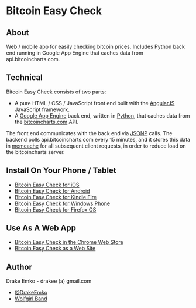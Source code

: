 # Bitcoin Easy Check

## About
Web / mobile app for easily checking bitcoin prices. Includes Python back end running in Google App Engine that caches data from api.bitcoincharts.com.

## Technical
Bitcoin Easy Check consists of two parts:
* A pure HTML / CSS / JavaScript front end built with the [AngularJS](http://angularjs.org/) JavaScript framework.
* A [Google App Engine](https://developers.google.com/appengine/) back end, written in [Python](http://www.python.org/), that caches data from the [bitcoincharts.com](http://bitcoincharts.com/) API.

The front end communicates with the back end via [JSONP](http://en.wikipedia.org/wiki/JSONP) calls. The backend polls api.bitcoincharts.com every 15 minutes, and it stores this data in [memcache](https://developers.google.com/appengine/docs/python/memcache/) for all subsequent client requests, in order to reduce load on the bitcoincharts server.

## Install On Your Phone / Tablet
* [Bitcoin Easy Check for iOS](https://itunes.apple.com/us/app/bitcoin-easy-check/id780336876?ls=1&mt=8)
* [Bitcoin Easy Check for Android](https://play.google.com/store/apps/details?id=net.edrake.bitcoineasycheck)
* [Bitcoin Easy Check for Kindle Fire](http://www.amazon.com/Drake-Emko-Bitcoin-Easy-Check/dp/B00H8KQZU4/ref=sr_1_1?s=mobile-apps&ie=UTF8&qid=1386772951&sr=1-1&keywords=bitcoin+easy+check)
* [Bitcoin Easy Check for Windows Phone](http://www.windowsphone.com/en-us/store/app/bitcoin-easy-check/c8c6bf89-1660-4025-9b92-799591f4e491)
* [Bitcoin Easy Check for Firefox OS](https://marketplace.firefox.com/app/bitcoin-easy-check)

## Use As A Web App
* [Bitcoin Easy Check in the Chrome Web Store](https://chrome.google.com/webstore/detail/bitcoin-easy-check/dimfclahciiblaklehjikenimaafpaef)
* [Bitcoin Easy Check as a Web Site](http://d26tzgk0gx1hwh.cloudfront.net/main.html)

## Author
Drake Emko - drakee (a) gmail.com
* [@DrakeEmko](https://twitter.com/DrakeEmko)
* [Wolfgirl Band](http://wolfgirl.bandcamp.com/)
